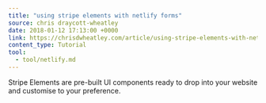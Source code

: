 ```yaml
---
title: "using stripe elements with netlify forms"
source: chris draycott-wheatley
date: 2018-01-12 17:13:00 +0000
link: https://chrisdwheatley.com/article/using-stripe-elements-with-netlify-forms
content_type: Tutorial
tool:
  - tool/netlify.md
---
```

Stripe Elements are pre-built UI components ready to drop into your website and customise to your preference. 




